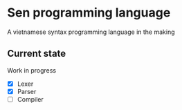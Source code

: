 # Sen programming language
A vietnamese syntax programming language in the making

## Current state
Work in progress
- [x] Lexer
- [x] Parser
- [ ] Compiler
